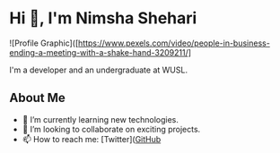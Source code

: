 
# Hi 👋, I'm Nimsha Shehari

![Profile Graphic]([https://www.pexels.com/video/people-in-business-ending-a-meeting-with-a-shake-hand-3209211/]

I'm a developer and an undergraduate at WUSL.

## About Me
- 🌱 I’m currently learning new technologies.
- 👯 I’m looking to collaborate on exciting projects.
- 📫 How to reach me: [Twitter]([GitHub](https://github.com/your_github_handle)

<!--
**Nimsha-Shehari/Nimsha-Shehari** is a ✨ _special_ ✨ repository because its `README.md` (this file) appears on your GitHub profile.

Here are some ideas to get you started:

- 🔭 I’m currently working on ...
- 🌱 I’m currently learning ...
- 👯 I’m looking to collaborate on ...
- 🤔 I’m looking for help with ...
- 💬 Ask me about ...
- 📫 How to reach me: ...
- 😄 Pronouns: ...
- ⚡ Fun fact: ...
-->
